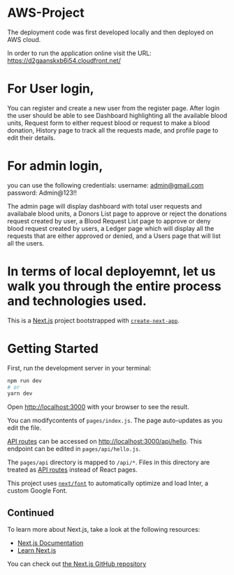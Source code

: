 # AWS-Project
The deployment code was first developed locally and then deployed on AWS cloud.

In order to run the application online visit the URL: https://d2gaanskxb6i54.cloudfront.net/
# For User login,

You can register and create a new user from the register page.
After login the user should be able to see Dashboard highlighting all the available blood units, Request form to either request blood or request to make a blood donation, History page to track all the requests made, and profile page to edit their details.

# For admin login,
you can use the following credentials:
username: admin@gmail.com
password: Admin@123!!

The admin page will display dashboard with total user requests and availabale blood units, a Donors List page to approve or reject the donations request created by user, a Blood Request List page to approve or deny blood request created by users, a Ledger page which will display all the requests that are either approved or denied, and a Users page that will list all the users.

# In terms of local deployemnt, let us walk you through the entire process and technologies used.

This is a [Next.js](https://nextjs.org/) project bootstrapped with [`create-next-app`](https://github.com/vercel/next.js/tree/canary/packages/create-next-app).

# Getting Started

First, run the development server in your terminal:

```bash
npm run dev
# or
yarn dev
```

Open [http://localhost:3000](http://localhost:3000) with your browser to see the result.

You can modifycontents of `pages/index.js`. The page auto-updates as you edit the file.

[API routes](https://nextjs.org/docs/api-routes/introduction) can be accessed on [http://localhost:3000/api/hello](http://localhost:3000/api/hello). This endpoint can be edited in `pages/api/hello.js`.

The `pages/api` directory is mapped to `/api/*`. Files in this directory are treated as [API routes](https://nextjs.org/docs/api-routes/introduction) instead of React pages.

This project uses [`next/font`](https://nextjs.org/docs/basic-features/font-optimization) to automatically optimize and load Inter, a custom Google Font.

## Continued

To learn more about Next.js, take a look at the following resources:

- [Next.js Documentation](https://nextjs.org/docs)
- [Learn Next.js](https://nextjs.org/learn)

You can check out [the Next.js GitHub repository](https://github.com/vercel/next.js/)

